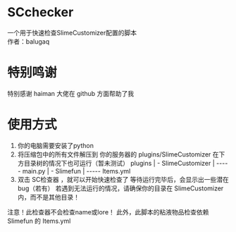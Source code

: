# SCchecker
一个用于快速检查SlimeCustomizer配置的脚本  
作者：balugaq

# 特别鸣谢
特别感谢 haiman 大佬在 github 方面帮助了我

# 使用方式

1. 你的电脑需要安装了python
2. 将压缩包中的所有文件解压到 你的服务器的 plugins/SlimeCustomizer
在下方目录树的情况下也可运行（暂未测试）
plugins
  | - SlimeCustomizer
  | ----- main.py
  | - Slimefun
  | ----- Items.yml 
3. 双击 SC检查器 ，就可以开始快速检查了
等待运行完毕后，会显示出一些潜在bug（若有）
若遇到无法运行的情况，请确保你的目录在 SlimeCustomizer 内，而不是其他目录！

注意！此检查器不会检查name或lore！
此外，此脚本的粘液物品检查依赖 Slimefun 的 Items.yml
